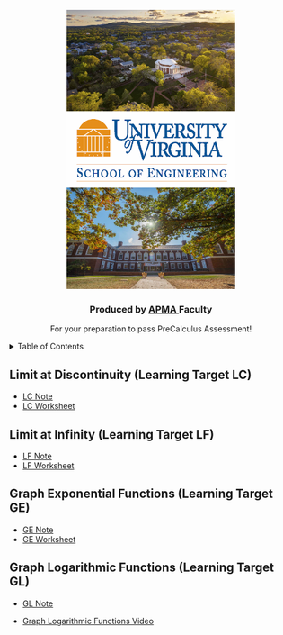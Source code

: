 
<!-- PROJECT LOGO -->
<br />
<div align="center">
  <a href="https://github.com/MeiqinatUVA/Precalculus">
    <img src="images/logo2.jpeg" alt="Logo" width="300" height="180">
      <img src="images/logo.png" alt="Logo1" width="300" height="130">
      <img src="images/logo1.jpeg" alt="Logo2" width="300" height="180">
  </a>

  <h3 align="center">Produced by <a href="https://engineering.virginia.edu/offices-programs/applied-mathematics">APMA </a> Faculty</h3>

  <p align="center">
    For your preparation to pass PreCalculus Assessment!
    
  </p>
</div>



<!-- TABLE OF CONTENTS -->
<details>
  <summary>Table of Contents</summary>
  <ol>
    <li>
      <a href="#Limit at Discontinuity (Learning Target LC)">Graph Logarithmic Functions (GL)</a>
    </li>
 <li><a href="#Limit at Infinity (Learning Target LF)">Limit at Infinity (LF)</a></li>
 <li><a href="#Graph Logarithmic Functions (Learning Target GL)">Graph Logarithmic Functions (GL)</a></li>
 <li><a href="#Graph Exponential Functions (Learning Target GE)">Graph Exponential Functions (GE)</a></li>        
  </ol>
</details>


<!-- Limit at Discontinuity (Learning Target LC) -->
## Limit at Discontinuity (Learning Target LC)
* <a href="https://MeiqinatUVA.github.io/Notes/PreCalculus_Limit at Discontinuity_Slides.pdf">LC Note</a>
* <a href="https://MeiqinatUVA.github.io/PreCal Worksheets/Worksheet_limit at discontinuity.pdf">LC Worksheet</a>


<!-- Limit at Infinity (Learning Target LF) -->
## Limit at Infinity (Learning Target LF)
* <a href="https://MeiqinatUVA.github.io/Notes/PreCalculus_Limit-at-Infinity_Slides.pdf">LF Note</a>
* <a href="https://MeiqinatUVA.github.io/PreCal Worksheets/Worksheet_limit at infinity.pdf">LF Worksheet</a>

<!-- Graph Exponential Functions (Learning Target GE) -->
## Graph Exponential Functions (Learning Target GE)
* <a href="https://MeiqinatUVA.github.io/Notes/PreCalculus_Graph-Exponential-Functions_Slides.pdf">GE Note</a>
* <a href="https://MeiqinatUVA.github.io/PreCal Worksheets/Worksheet_Graphs of exponential functions.pdf">GE Worksheet</a>

<!-- Graph Logarithmic Functions (Learning Target GL) -->
## Graph Logarithmic Functions (Learning Target GL)
* <a href="https://MeiqinatUVA.github.io/Notes/PreCalculus_Logarithmic-Functions_Slides.pdf">GL Note</a>

* [Graph Logarithmic Functions Video](https://uva.hosted.panopto.com/Panopto/Pages/Viewer.aspx?id=4f00887b-3e70-4ea6-be84-afef011050fe)



